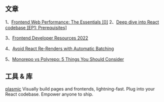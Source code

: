 ## 文章
1、[Frontend Web Performance: The Essentials [0]](https://medium.com/@matthew.costello/frontend-web-performance-the-essentials-0-61fea500b180)
2、[Deep dive into React codebase [EP1: Prerequisites]](https://dev.to/fromaline/deep-dive-into-react-codebase-ep1-prerequisites-33ak)

3、[Frontend Developer Resources 2022](https://www.iamdeveloper.com/posts/frontend-developer-resources-2022-4cp2/)

4、[Avoid React Re-Renders with Automatic Batching](https://blog.bitsrc.io/avoid-react-re-renders-with-automatic-batching-dc8a76ce6de4)

5、[Monorepo vs Polyrepo: 5 Things You Should Consider](https://blog.bitsrc.io/monorepo-vs-polyrepo-5-things-you-should-consider-897f3b588e70)

## 工具 & 库

[plasmic](https://github.com/plasmicapp/plasmic)
Visually build pages and frontends, lightning-fast. Plug into your React codebase. Empower anyone to ship.